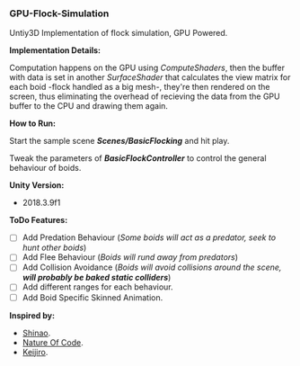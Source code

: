 ### GPU-Flock-Simulation
Untiy3D Implementation of flock simulation, GPU Powered.

**Implementation Details:**

Computation happens on the GPU using _ComputeShaders_, then the buffer with data is set in another _SurfaceShader_ that calculates the view matrix for each boid -flock handled as a big mesh-, they're then rendered on the screen, thus eliminating the overhead of recieving the data from the GPU buffer to the CPU and drawing them again.

**How to Run:**

Start the sample scene ***Scenes/BasicFlocking*** and hit play.

Tweak the parameters of ***BasicFlockController*** to control the general behaviour of boids.

**Unity Version:**

- 2018.3.9f1

**ToDo Features:**

- [ ] Add Predation Behaviour (_Some boids will act as a predator, seek to hunt other boids_)
- [ ] Add Flee Behaviour (_Boids will rund away from predators_)
- [ ] Add Collision Avoidance (_Boids will avoid collisions around the scene, __will probably be baked static colliders___)
- [ ] Add different ranges for each behaviour.
- [ ] Add Boid Specific Skinned Animation.

**Inspired by:**

* [Shinao](https://github.com/Shinao).
* [Nature Of Code](https://natureofcode.com/).
* [Keijiro](https://github.com/keijiro).
